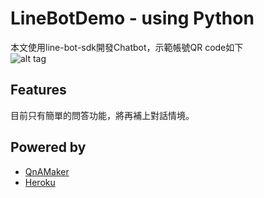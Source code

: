 # LineBotDemo - using Python

本文使用line-bot-sdk開發Chatbot，示範帳號QR code如下  
![alt tag](http://qr-official.line.me/sid/M/170ciimk.png)

## Features

目前只有簡單的問答功能，將再補上對話情境。

## Powered by
- [QnAMaker](https://www.qnamaker.ai)
- [Heroku](https://www.heroku.com/)
